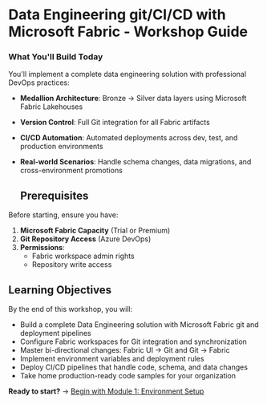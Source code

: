# Data Engineering git/CI/CD with Microsoft Fabric - Workshop Guide
### What You'll Build Today

You'll implement a complete data engineering solution with professional DevOps practices:
- **Medallion Architecture**: Bronze → Silver data layers using Microsoft Fabric Lakehouses
- **Version Control**: Full Git integration for all Fabric artifacts
- **CI/CD Automation**: Automated deployments across dev, test, and production environments
- **Real-world Scenarios**: Handle schema changes, data migrations, and cross-environment promotions

  ## Prerequisites

Before starting, ensure you have:

1. **Microsoft Fabric Capacity** (Trial or Premium)
2. **Git Repository Access** (Azure DevOps)
3. **Permissions**:
   - Fabric workspace admin rights
   - Repository write access

## Learning Objectives

By the end of this workshop, you will:

- Build a complete Data Engineering solution with Microsoft Fabric git and deployment pipelines  
- Configure Fabric workspaces for Git integration and synchronization  
- Master bi-directional changes: Fabric UI → Git and Git → Fabric  
- Implement environment variables and deployment rules  
- Deploy CI/CD pipelines that handle code, schema, and data changes  
- Take home production-ready code samples for your organization


**Ready to start?** → [Begin with Module 1: Environment Setup](./configuration/start.md)
